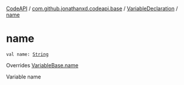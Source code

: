 [CodeAPI](../../index.md) / [com.github.jonathanxd.codeapi.base](../index.md) / [VariableDeclaration](index.md) / [name](.)

# name

`val name: `[`String`](https://kotlinlang.org/api/latest/jvm/stdlib/kotlin/-string/index.html)

Overrides [VariableBase.name](../-variable-base/name.md)

Variable name

